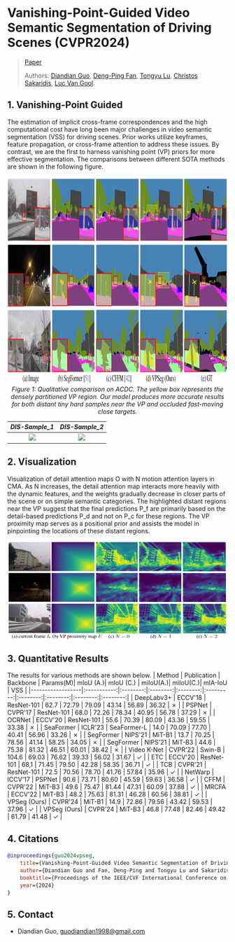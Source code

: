 # Vanishing-Point-Guided Video Semantic Segmentation of Driving Scenes (CVPR2024)
> [Paper](https://arxiv.org/pdf/2401.15261.pdf)
> 
> Authors:
> [Diandian Guo](https://www.linkedin.com/in/diandian-guo-062000228/), 
> [Deng-Ping Fan](https://dengpingfan.github.io/),
> [Tongyu Lu](https://lucainiaoge.github.io/),
> [Christos Sakaridis](https://people.ee.ethz.ch/~csakarid/), 
> [Luc Van Gool](https://ee.ethz.ch/the-department/faculty/professors/person-detail.OTAyMzM=.TGlzdC80MTEsMTA1ODA0MjU5.html).
>
## 1. Vanishing-Point Guided
The estimation of implicit cross-frame correspondences and the high computational cost have long been major challenges in video semantic segmentation (VSS) for driving scenes. 
Prior works utilize keyframes, feature propagation, or cross-frame attention to address these issues.
By contrast, we are the first to harness vanishing point (VP) priors for more effective segmentation. The comparisons between different SOTA methods are shown in the following figure.
<p align="center">
    <img src="./figs/git_compare.png" width="960" height="475"/> <br />
    <em> 
    Figure 1: Qualitative comparison on ACDC. The yellow box represents the densely partitioned VP region. Our model produces more accurate results for both distant tiny hard samples near the VP and occluded fast-moving close targets.
    </em>
</p>

|            *DIS-Sample_1*        |             *DIS-Sample_2*        |
| :------------------------------: | :-------------------------------: |
| <img src="./figs/1.gif" /> |  <img src="https://drive.google.com/uc?export=view&id=1Z-esCujQF_uEa_YJjkibc3NUrW4aR_d4" /> |


## 2. Visualization
Visualization of detail attention maps O with N motion attention layers in CMA. As N increases, the detail attention map interacts more heavily with the dynamic features, and the weights gradually decrease in closer parts of the scene or on simple semantic categories. The highlighted distant regions near the VP suggest that the final predictions P_f are primarily based on the detail-based predictions P_d and not on P_c for these regions. The VP proximity map serves as a positional prior and assists the model in pinpointing the locations of these distant regions.
<p align="center">
    <img src="./figs/git_vis2.png" /> <br />
</p>

## 3. Quantitative Results
The results for various methods are shown below.
| Method           | Publication | Backbone | Params(M)| mIoU (A.)| mIoU (C.) | miIoU(A.)| miIoU(C.)| mIA-IoU  |    VSS   |
|------------------|:-----------:|:--------:|:--------:|:--------:|:---------:|:--------:|:--------:|:--------:|:--------:|
| DeepLabv3+       |   ECCV'18   | ResNet-101  |  62.7   |  72.79  |  79.09  |  43.14  |   56.89  |  36.32  |  &cross; |
| PSPNet           |   CVPR'17   | ResNet-101  |  68.0   |  72.26  |  78.34  |  40.95  |   56.78  |  37.29  |  &cross; |
| OCRNet           |   ECCV'20   | ResNet-101  |  55.6   |  70.39  |  80.09  |  43.36  |   59.55  |  33.38  |  &cross; |
| SeaFormer        |   ICLR'23   | SeaFormer-L |  14.0   |  70.09  |  77.70  |  40.41  |   56.96  |  33.26  |  &cross; |
| SegFormer        |   NIPS'21   |   MiT-B1    |  13.7   |  70.25  |  78.56  |  41.14  |   58.25  |  34.05  |  &cross; |
| SegFormer        |   NIPS'21   |   MiT-B3    |  44.6   |  75.38  |  81.32  |  46.51  |   60.01  |  38.42  |  &cross; |
| Video K-Net      |   CVPR'22   |   Swin-B    |  104.6  |  69.03  |  76.62  |  39.33  |   56.02  |  31.67  |  &check; |
| ETC              |   ECCV'20   | ResNet-101  |  68,1   |  71.45  |  79.50  |  42.28  |   58.35  |  36.71  |  &check; |
| TCB              |   CVPR'21   | ResNet-101  |  72.5   |  70.56  |  78.70  |  41.76  |   57.84  |  35.96  |  &check; |
| NetWarp          |   ICCV'17   |   PSPNet    |  90.6   |  73.71  |  80.60  |  45.59  |   59.63  |  36.58  |  &check; |
| CFFM             |   CVPR'22   |   MiT-B3    |  49.6   |  75.47  |  81.44  |  47.31  |   60.09  |  37.88  |  &check; |
| MRCFA            |   ECCV'22   |   MiT-B3    |  48.2   |  75.63  |  81.31  |  46.28  |   60.56  |  38.81  |  &check; |
| VPSeg (Ours)     |   CVPR'24   |   MiT-B1    |  14.9   |  72.86  |  79.56  |  43.42  |   59.53  |  37.96  |  &check; |
| VPSeg (Ours)     |   CVPR'24   |   MiT-B3    |  46.8   |  77.48  |  82.46  |  49.42  |   61.79  |  41.48  |  &check; |

## 4. Citations
```bibtex
@inproceedings{guo2024vpseg,
    title={Vanishing-Point-Guided Video Semantic Segmentation of Driving Scenes},
    author={Diandian Guo and Fan, Deng-Ping and Tongyu Lu and Sakaridis, Christos and Van Gool, Luc},
    booktitle={Proceedings of the IEEE/CVF International Conference on Computer Vision and Patern Recognition (CVPR)},
    year={2024}
}
```
## 5. Contact
- Diandian Guo, guodiandian1998@gmail.com
